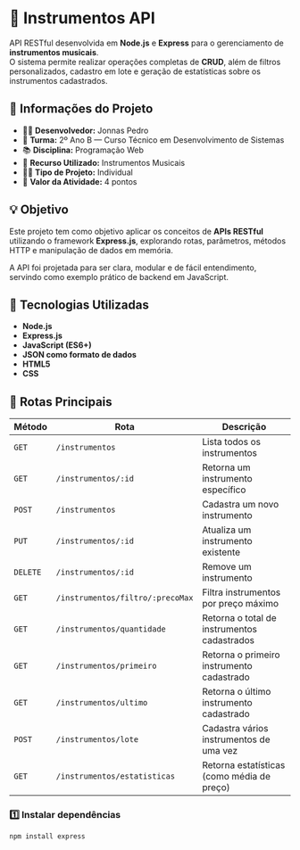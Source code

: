 # 🎵 Instrumentos API

API RESTful desenvolvida em **Node.js** e **Express** para o gerenciamento de **instrumentos musicais**.  
O sistema permite realizar operações completas de **CRUD**, além de filtros personalizados, cadastro em lote e geração de estatísticas sobre os instrumentos cadastrados.

## 🧾 Informações do Projeto

- 🧑‍💻 **Desenvolvedor:** Jonnas Pedro  
- 🏫 **Turma:** 2º Ano B — Curso Técnico em Desenvolvimento de Sistemas  
- 📚 **Disciplina:** Programação Web  
- 🧩 **Recurso Utilizado:** Instrumentos Musicais  
- 🧍‍♂️ **Tipo de Projeto:** Individual  
- 💯 **Valor da Atividade:** 4 pontos  

## 💡 Objetivo

Este projeto tem como objetivo aplicar os conceitos de **APIs RESTful** utilizando o framework **Express.js**, explorando rotas, parâmetros, métodos HTTP e manipulação de dados em memória.

A API foi projetada para ser clara, modular e de fácil entendimento, servindo como exemplo prático de backend em JavaScript.

## 🚀 Tecnologias Utilizadas

- **Node.js**
- **Express.js**
- **JavaScript (ES6+)**
- **JSON como formato de dados**
- **HTML5**
- **CSS**

## 🧭 Rotas Principais

| Método | Rota | Descrição |
|--------|------|-----------|
| `GET` | `/instrumentos` | Lista todos os instrumentos |
| `GET` | `/instrumentos/:id` | Retorna um instrumento específico |
| `POST` | `/instrumentos` | Cadastra um novo instrumento |
| `PUT` | `/instrumentos/:id` | Atualiza um instrumento existente |
| `DELETE` | `/instrumentos/:id` | Remove um instrumento |
| `GET` | `/instrumentos/filtro/:precoMax` | Filtra instrumentos por preço máximo |
| `GET` | `/instrumentos/quantidade` | Retorna o total de instrumentos cadastrados |
| `GET` | `/instrumentos/primeiro` | Retorna o primeiro instrumento cadastrado |
| `GET` | `/instrumentos/ultimo` | Retorna o último instrumento cadastrado |
| `POST` | `/instrumentos/lote` | Cadastra vários instrumentos de uma vez |
| `GET` | `/instrumentos/estatisticas` | Retorna estatísticas (como média de preço) |

### 1️⃣ Instalar dependências
```bash
npm install express

